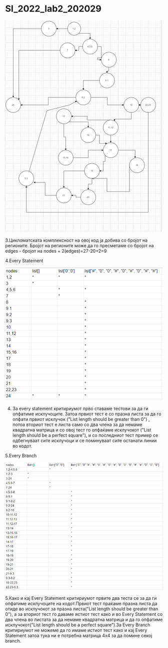# SI_2022_lab2_202029
![img.png](img.png)

3.Цикломатската комплексност на овој код ја добива со бројот на регионите. Бројот на регионите може да го пресметаме со бројот на edges - бројот на nodes + 2(edges)=27-20+2=9 
 
4.Every Statement
 
![img_2.png](img_2.png)

4. За every statement критириумот прво ставаме тестови за да ги опфатиме исклучоците. Затоа првиот тест е со празна листа за да го опфати првиот исклучок ("List length should be greater than 0")
, потоа вториот тест е листа само со два члена за да немаме квадратна матрица и со овој тест го опфаќаме исклучокот ("List length should be a perfect square"), и со последниот тест пример се одбегнуваат сите исклучоци и се поминуваат сите останати линии во кодот.


5.Every Branch

![img_3.png](img_3.png)

5.Како и кај Every Statement критириумот првите два теста се за да ги опфатиме исклучоците на кодот.Првиот тест праќаме празна листа да отиде во исклучокот за празна листа("List length should be greater than 0"), а за вториот тест го даваме истиот тест како и во Every Statement со два члена во листата за да немаме квадратна матрица и да го опфатиме исклучокот("List length should be a perfect square").За Every Branch критириумот не можеме да го имаме истиот тест како и кај Every Statement затоа тука ни е потребна матрица 4x4 за да  помине секој branch. 

